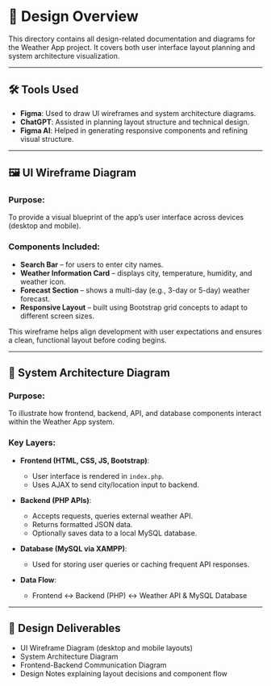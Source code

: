 # 🎨 Design Overview

This directory contains all design-related documentation and diagrams for the Weather App project. It covers both user interface layout planning and system architecture visualization.

---

## 🛠 Tools Used

- **Figma**: Used to draw UI wireframes and system architecture diagrams.
- **ChatGPT**: Assisted in planning layout structure and technical design.
- **Figma AI**: Helped in generating responsive components and refining visual structure.

---

## 🖼️ UI Wireframe Diagram

### Purpose:
To provide a visual blueprint of the app’s user interface across devices (desktop and mobile).

### Components Included:
- **Search Bar** – for users to enter city names.
- **Weather Information Card** – displays city, temperature, humidity, and weather icon.
- **Forecast Section** – shows a multi-day (e.g., 3-day or 5-day) weather forecast.
- **Responsive Layout** – built using Bootstrap grid concepts to adapt to different screen sizes.

This wireframe helps align development with user expectations and ensures a clean, functional layout before coding begins.

---

## 🧱 System Architecture Diagram

### Purpose:
To illustrate how frontend, backend, API, and database components interact within the Weather App system.

### Key Layers:
- **Frontend (HTML, CSS, JS, Bootstrap)**:
  - User interface is rendered in `index.php`.
  - Uses AJAX to send city/location input to backend.

- **Backend (PHP APIs)**:
  - Accepts requests, queries external weather API.
  - Returns formatted JSON data.
  - Optionally saves data to a local MySQL database.

- **Database (MySQL via XAMPP)**:
  - Used for storing user queries or caching frequent API responses.

- **Data Flow**:
  - Frontend ↔ Backend (PHP) ↔ Weather API & MySQL Database

---

## 📁 Design Deliverables

- UI Wireframe Diagram (desktop and mobile layouts)
- System Architecture Diagram
- Frontend-Backend Communication Diagram
- Design Notes explaining layout decisions and component flow
